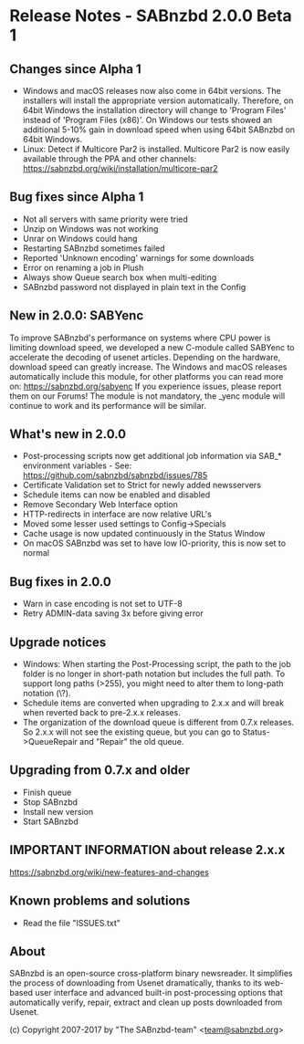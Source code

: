Release Notes  -  SABnzbd 2.0.0 Beta 1
=========================================================

## Changes since Alpha 1
- Windows and macOS releases now also come in 64bit versions.
  The installers will install the appropriate version automatically.
  Therefore, on 64bit Windows the installation directory will change to
  'Program Files' instead of 'Program Files (x86)'.
  On Windows our tests showed an additional 5-10% gain in download speed
  when using 64bit SABnzbd on 64bit Windows.
- Linux: Detect if Multicore Par2 is installed.
  Multicore Par2 is now easily available through the PPA and other channels:
  https://sabnzbd.org/wiki/installation/multicore-par2

## Bug fixes since Alpha 1
- Not all servers with same priority were tried
- Unzip on Windows was not working
- Unrar on Windows could hang
- Restarting SABnzbd sometimes failed
- Reported 'Unknown encoding' warnings for some downloads
- Error on renaming a job in Plush
- Always show Queue search box when multi-editing
- SABnzbd password not displayed in plain text in the Config


## New in 2.0.0: SABYenc
  To improve SABnzbd's performance on systems where CPU power is limiting
  download speed, we developed a new C-module called SABYenc to accelerate the
  decoding of usenet articles. Depending on the hardware, download speed can
  greatly increase.
  The Windows and macOS releases automatically include this module, for other
  platforms you can read more on: https://sabnzbd.org/sabyenc
  If you experience issues, please report them on our Forums!
  The module is not mandatory, the _yenc module will continue to work and
  its performance will be similar.

## What's new in 2.0.0
- Post-processing scripts now get additional job information via SAB_*
  environment variables - See: https://github.com/sabnzbd/sabnzbd/issues/785
- Certificate Validation set to Strict for newly added newsservers
- Schedule items can now be enabled and disabled
- Remove Secondary Web Interface option
- HTTP-redirects in interface are now relative URL's
- Moved some lesser used settings to Config->Specials
- Cache usage is now updated continuously in the Status Window
- On macOS SABnzbd was set to have low IO-priority, this is now set to normal

## Bug fixes in 2.0.0
- Warn in case encoding is not set to UTF-8
- Retry ADMIN-data saving 3x before giving error

## Upgrade notices
- Windows: When starting the Post-Processing script, the path to the job folder
  is no longer in short-path notation but includes the full path. To support
  long paths (>255), you might need to alter them to long-path notation (\\?\).
- Schedule items are converted when upgrading to 2.x.x and will break when
  reverted back to pre-2.x.x releases.
- The organization of the download queue is different from 0.7.x releases.
  So 2.x.x will not see the existing queue, but you can go to Status->QueueRepair
  and "Repair" the old queue.

## Upgrading from 0.7.x and older
- Finish queue
- Stop SABnzbd
- Install new version
- Start SABnzbd

## IMPORTANT INFORMATION about release 2.x.x
<https://sabnzbd.org/wiki/new-features-and-changes>

## Known problems and solutions
- Read the file "ISSUES.txt"

## About
  SABnzbd is an open-source cross-platform binary newsreader.
  It simplifies the process of downloading from Usenet dramatically, thanks
  to its web-based user interface and advanced built-in post-processing options
  that automatically verify, repair, extract and clean up posts downloaded
  from Usenet.

  (c) Copyright 2007-2017 by "The SABnzbd-team" \<team@sabnzbd.org\>
